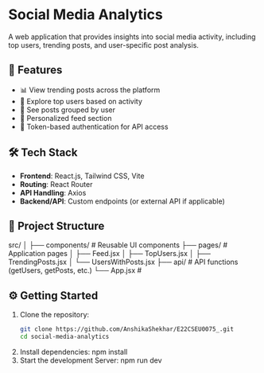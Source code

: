 # Social Media Analytics

A web application that provides insights into social media activity, including top users, trending posts, and user-specific post analysis.

## 🚀 Features

- 📊 View trending posts across the platform
- 👥 Explore top users based on activity
- 🧵 See posts grouped by user
- 📰 Personalized feed section
- 🔐 Token-based authentication for API access

## 🛠️ Tech Stack

- **Frontend**: React.js, Tailwind CSS, Vite
- **Routing**: React Router
- **API Handling**: Axios
- **Backend/API**: Custom endpoints (or external API if applicable)

## 📁 Project Structure

src/ │ ├── components/ # Reusable UI components ├── pages/ # Application pages │ ├── Feed.jsx │ ├── TopUsers.jsx │ ├── TrendingPosts.jsx │ └── UsersWithPosts.jsx ├── api/ # API functions (getUsers, getPosts, etc.) └── App.jsx #

## ⚙️ Getting Started

1. Clone the repository:
   ```bash
   git clone https://github.com/AnshikaShekhar/E22CSEU0075_.git
   cd social-media-analytics

2. Install dependencies:
   npm install
3. Start the development Server:
   npm run dev
   
